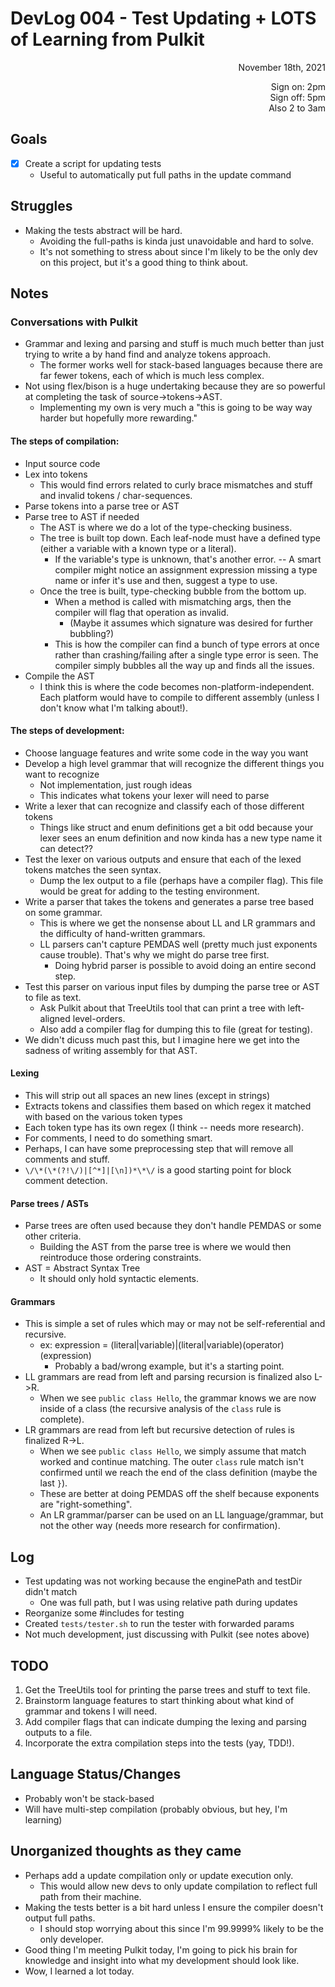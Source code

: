 # DevLog 004 - Test Updating + LOTS of Learning from Pulkit
<div align="right">
November 18th, 2021

Sign on: 2pm\
Sign off: 5pm\
Also 2 to 3am
</div>

## Goals
- [x] Create a script for updating tests
  - Useful to automatically put full paths in the update command

## Struggles
- Making the tests abstract will be hard.
  - Avoiding the full-paths is kinda just unavoidable and hard to solve.
  - It's not something to stress about since I'm likely to be the only dev on this project, but it's a good thing to think about.

## Notes
### Conversations with Pulkit
- Grammar and lexing and parsing and stuff is much much better than just trying to write a by hand find and analyze tokens approach.
  - The former works well for stack-based languages because there are far fewer tokens, each of which is much less complex.
- Not using flex/bison is a huge undertaking because they are so powerful at completing the task of source->tokens->AST.
  - Implementing my own is very much a "this is going to be way way harder but hopefully more rewarding."
#### The steps of compilation:
- Input source code
- Lex into tokens
  - This would find errors related to curly brace mismatches and stuff and invalid tokens / char-sequences.
- Parse tokens into a parse tree or AST
- Parse tree to AST if needed
  - The AST is where we do a lot of the type-checking business.
  - The tree is built top down. Each leaf-node must have a defined type (either a variable with a known type or a literal).
    - If the variable's type is unknown, that's another error. -- A smart compiler might notice an assignment expression missing a type name or infer it's use and then, suggest a type to use.
  - Once the tree is built, type-checking bubble from the bottom up.
    - When a method is called with mismatching args, then the compiler will flag that operation as invalid.
      - (Maybe it assumes which signature was desired for further bubbling?)
    - This is how the compiler can find a bunch of type errors at once rather than crashing/failing after a single type error is seen. The compiler simply bubbles all the way up and finds all the issues.
- Compile the AST
  - I think this is where the code becomes non-platform-independent. Each platform would have to compile to different assembly (unless I don't know what I'm talking about!).
#### The steps of development:
- Choose language features and write some code in the way you want
- Develop a high level grammar that will recognize the different things you want to recognize
  - Not implementation, just rough ideas
  - This indicates what tokens your lexer will need to parse
- Write a lexer that can recognize and classify each of those different tokens
  - Things like struct and enum definitions get a bit odd because your lexer sees an enum definition and now kinda has a new type name it can detect??
- Test the lexer on various outputs and ensure that each of the lexed tokens matches the seen syntax.
  - Dump the lex output to a file (perhaps have a compiler flag). This file would be great for adding to the testing environment.
- Write a parser that takes the tokens and generates a parse tree based on some grammar.
  - This is where we get the nonsense about LL and LR grammars and the difficulty of hand-written grammars.
  - LL parsers can't capture PEMDAS well (pretty much just exponents cause trouble). That's why we might do parse tree first.
    - Doing hybrid parser is possible to avoid doing an entire second step.
- Test this parser on various input files by dumping the parse tree or AST to file as text.
  - Ask Pulkit about that TreeUtils tool that can print a tree with left-aligned level-orders.
  - Also add a compiler flag for dumping this to file (great for testing).
- We didn't dicuss much past this, but I imagine here we get into the sadness of writing assembly for that AST.
#### Lexing
- This will strip out all spaces an new lines (except in strings)
- Extracts tokens and classifies them based on which regex it matched with based on the various token types
 - Each token type has its own regex (I think -- needs more research).
- For comments, I need to do something smart.
 - Perhaps, I can have some preprocessing step that will remove all comments and stuff.
 - `\/\*(\*(?!\/)|[^*]|[\n])*\*\/` is a good starting point for block comment detection.
#### Parse trees / ASTs
- Parse trees are often used because they don't handle PEMDAS or some other criteria.
  - Building the AST from the parse tree is where we would then reintroduce those ordering constraints.
- AST = Abstract Syntax Tree
  - It should only hold syntactic elements.
#### Grammars
- This is simple a set of rules which may or may not be self-referential and recursive.
  - ex: expression = (literal|variable)|(literal|variable)(operator)(expression)
    - Probably a bad/wrong example, but it's a starting point.
- LL grammars are read from left and parsing recursion is finalized also L->R.
  - When we see `public class Hello`, the grammar knows we are now inside of a class (the recursive analysis of the `class` rule is complete).
- LR grammars are read from left but recursive detection of rules is finalized R->L.
  - When we see `public class Hello`, we simply assume that match worked and continue matching. The outer `class` rule match isn't confirmed until we reach the end of the class definition (maybe the last `}`).
  - These are better at doing PEMDAS off the shelf because exponents are "right-something".
  - An LR grammar/parser can be used on an LL language/grammar, but not the other way (needs more research for confirmation).

## Log
- Test updating was not working because the enginePath and testDir didn't match
  - One was full path, but I was using relative path during updates
- Reorganize some #includes for testing
- Created `tests/tester.sh` to run the tester with forwarded params
- Not much development, just discussing with Pulkit (see notes above)

## TODO
1. Get the TreeUtils tool for printing the parse trees and stuff to text file.
2. Brainstorm language features to start thinking about what kind of grammar and tokens I will need.
3. Add compiler flags that can indicate dumping the lexing and parsing outputs to a file.
4. Incorporate the extra compilation steps into the tests (yay, TDD!).

## Language Status/Changes
- Probably won't be stack-based
- Will have multi-step compilation (probably obvious, but hey, I'm learning)

## Unorganized thoughts as they came
- Perhaps add a update compilation only or update execution only.
  - This would allow new devs to only update compilation to reflect full path from their machine.
- Making the tests better is a bit hard unless I ensure the compiler doesn't output full paths.
  - I should stop worrying about this since I'm 99.9999% likely to be the only developer.
- Good thing I'm meeting Pulkit today, I'm going to pick his brain for knowledge and insight into what my development should look like.
- Wow, I learned a lot today.